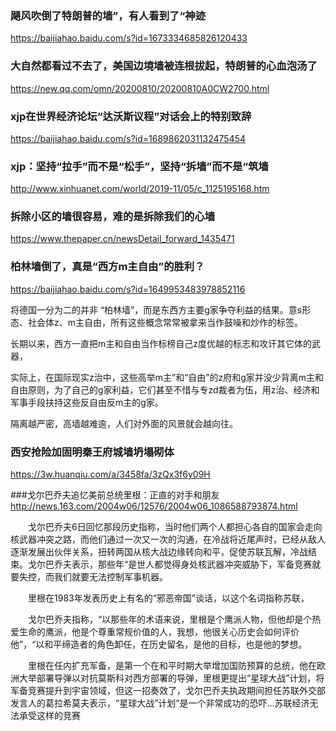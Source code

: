 ### 飓风吹倒了特朗普的墙”，有人看到了“神迹
https://baijiahao.baidu.com/s?id=1673334685826120433

### 大自然都看过不去了，美国边境墙被连根拔起，特朗普的心血泡汤了
https://new.qq.com/omn/20200810/20200810A0CW2700.html

### xjp在世界经济论坛“达沃斯议程”对话会上的特别致辞
https://baijiahao.baidu.com/s?id=1689862031132475454

### xjp：坚持“拉手”而不是“松手”，坚持“拆墙”而不是“筑墙
http://www.xinhuanet.com/world/2019-11/05/c_1125195168.htm

### 拆除小区的墙很容易，难的是拆除我们的心墙
https://www.thepaper.cn/newsDetail_forward_1435471

### 柏林墙倒了，真是“西方m主自由”的胜利？
https://baijiahao.baidu.com/s?id=1649953483978852116

将德国一分为二的并非 “柏林墙”，而是东西方主要g家争夺利益的结果。意s形态、社会体z、m主自由，所有这些概念常常被拿来当作鼓噪和炒作的标签。

长期以来，西方一直把m主和自由当作标榜自己z度优越的标志和攻讦其它体的武器，

实际上，在国际现实z治中，这些高举m主”和“自由”的z府和g家并没少背离m主和自由原则，为了自己的g家利益，它们甚至不惜与专zd裁者为伍，用z治、经济和军事手段扶持这些反自由反m主的g家。

隔离越严密，高墙越难逾，人们对外面的风景就会越向往。

### 西安抢险加固明秦王府城墙坍塌砌体
https://3w.huanqiu.com/a/3458fa/3zQx3f6y09H

###戈尔巴乔夫追忆美前总统里根：正直的对手和朋友
http://news.163.com/2004w06/12576/2004w06_1086588793874.html

　　戈尔巴乔夫6日回忆那段历史指称，当时他们两个人都担心各自的国家会走向核武器冲突之路，而他们通过一次又一次的沟通，在冷战将近尾声时，已经从敌人逐渐发展出伙伴关系，扭转两国从核大战边缘转向和平，促使苏联瓦解，冷战结束。戈尔巴乔夫表示，那些年“是世人都觉得身处核武器冲突威胁下，军备竞赛就要失控，而我们就要无法控制军事机器。

　　里根在1983年发表历史上有名的“邪恶帝国”谈话，以这个名词指称苏联，

　　戈尔巴乔夫指称，“以那些年的术语来说，里根是个鹰派人物，但他却是个热爱生命的鹰派，他是个尊重常规价值的人，我想，他很关心历史会如何评价他”，“以和平缔造者的角色卸任，在历史留名，是他的目标，也是他的梦想。

　　里根在任内扩充军备，是第一个在和平时期大举增加国防预算的总统，他在欧洲大举部署导弹以对抗莫斯科对西方部署的导弹，里根更提出“星球大战”计划，将军备竞赛提升到宇宙领域，但这一招奏效了，戈尔巴乔夫执政期间担任苏联外交部发言人的葛拉希莫夫表示，“星球大战”计划“是一个非常成功的恐吓...苏联经济无法承受这样的竞赛
